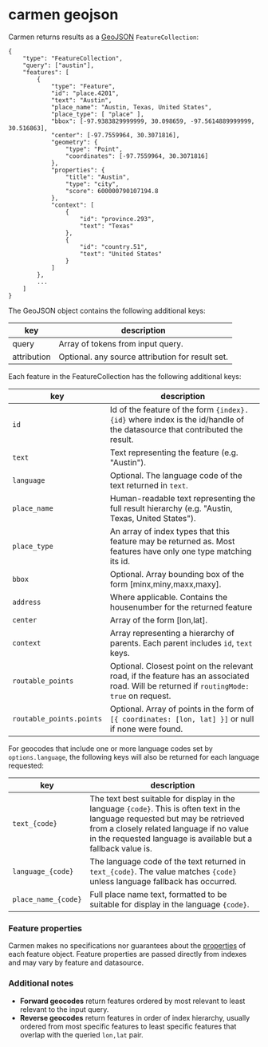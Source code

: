 carmen geojson
==============
Carmen returns results as a [GeoJSON](http://geojson.org/) `FeatureCollection`:

    {
        "type": "FeatureCollection",
        "query": ["austin"],
        "features": [
            {
                "type": "Feature",
                "id": "place.4201",
                "text": "Austin",
                "place_name": "Austin, Texas, United States",
                "place_type": [ "place" ],
                "bbox": [-97.9383829999999, 30.098659, -97.5614889999999, 30.516863],
                "center": [-97.7559964, 30.3071816],
                "geometry": {
                    "type": "Point",
                    "coordinates": [-97.7559964, 30.3071816]
                },
                "properties": {
                    "title": "Austin",
                    "type": "city",
                    "score": 600000790107194.8
                },
                "context": [
                    {
                        "id": "province.293",
                        "text": "Texas"
                    },
                    {
                        "id": "country.51",
                        "text": "United States"
                    }
                ]
            },
            ...
        ]
    }

The GeoJSON object contains the following additional keys:

key | description
--- | ---
query | Array of tokens from input query.
attribution | Optional. any source attribution for result set.

Each feature in the FeatureCollection has the following additional keys:

key | description
--- | ---
`id` | Id of the feature of the form `{index}.{id}` where index is the id/handle of the datasource that contributed the result.
`text` | Text representing the feature (e.g. "Austin").
`language` | Optional. The language code of the text returned in `text`.
`place_name` | Human-readable text representing the full result hierarchy (e.g. "Austin, Texas, United States").
`place_type` | An array of index types that this feature may be returned as. Most features have only one type matching its id.
`bbox` | Optional. Array bounding box of the form [minx,miny,maxx,maxy].
`address` | Where applicable. Contains the housenumber for the returned feature
`center` | Array of the form [lon,lat].
`context` | Array representing a hierarchy of parents. Each parent includes `id`, `text` keys.
`routable_points` | Optional. Closest point on the relevant road, if the feature has an associated road. Will be returned if `routingMode: true` on request.
`routable_points.points` | Optional. Array of points in the form of `[{ coordinates: [lon, lat] }]` or null if none were found.

For geocodes that include one or more language codes set by `options.language`, the following keys will also be returned for each language requested:

key | description
--- | ---
`text_{code}` | The text best suitable for display in the language `{code}`. This is often text in the language requested but may be retrieved from a closely related language if no value in the requested language is available but a fallback value is.
`language_{code}` | The language code of the text returned in `text_{code}`. The value matches `{code}` unless language fallback has occurred.
`place_name_{code}` | Full place name text, formatted to be suitable for display in the language `{code}`.

### Feature properties

Carmen makes no specifications nor guarantees about the [properties](http://geojson.org/geojson-spec.html#feature-objects) of each feature object. Feature properties are passed directly from indexes and may vary by feature and datasource.

### Additional notes

- **Forward geocodes** return features ordered by most relevant to least relevant to the input query.
- **Reverse geocodes** return features in order of index hierarchy, usually ordered from most specific features to least specific features that overlap with the queried `lon,lat` pair.

